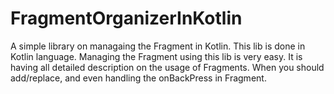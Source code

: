 # FragmentOrganizerInKotlin
A simple library on managaing the Fragment in Kotlin.
This lib is done in Kotlin language.
Managing the Fragment using this lib is very easy. It is having all detailed description on the usage of Fragments. When you should add/replace, and even handling the onBackPress in Fragment. 
